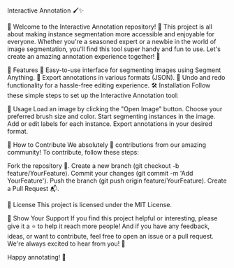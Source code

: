 Interactive Annotation 🖌️✨

🎉 Welcome to the Interactive Annotation repository! 🌟 This project is all about making instance segmentation more accessible and enjoyable for everyone. Whether you're a seasoned expert or a newbie in the world of image segmentation, you'll find this tool super handy and fun to use. Let's create an amazing annotation experience together! 🚀

🌠 Features
🎯 Easy-to-use interface for segmenting images using Segment Anything.
💾 Export annotations in various formats (JSON).
🔄 Undo and redo functionality for a hassle-free editing experience.
🛠️ Installation
Follow these simple steps to set up the Interactive Annotation tool:

📖 Usage
Load an image by clicking the "Open Image" button.
Choose your preferred brush size and color.
Start segmenting instances in the image.
Add or edit labels for each instance.
Export annotations in your desired format.

🤝 How to Contribute
We absolutely 💖 contributions from our amazing community! To contribute, follow these steps:

Fork the repository 🍴.
Create a new branch (git checkout -b feature/YourFeature).
Commit your changes (git commit -m 'Add YourFeature').
Push the branch (git push origin feature/YourFeature).
Create a Pull Request 📬.

📃 License
This project is licensed under the MIT License.

🌟 Show Your Support
If you find this project helpful or interesting, please give it a ⭐️ to help it reach more people! And if you have any feedback, ideas, or want to contribute, feel free to open an issue or a pull request. We're always excited to hear from you! 🤗

Happy annotating! 🎉
